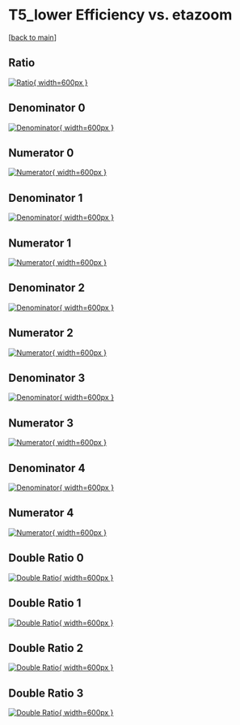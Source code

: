 # T5_lower Efficiency vs. etazoom

[[back to main](./)]



## Ratio

[![Ratio](../mtv/var/T5_lower_xtr_13_0_eff_etazoom.png){ width=600px }](../mtv/var/T5_lower_xtr_13_0_eff_etazoom.pdf)

## Denominator 0

[![Denominator](../mtv/den/T5_lower_xtr_13_0_eff_etazoom_den0.png){ width=600px }](../mtv/den/T5_lower_xtr_13_0_eff_etazoom_den0.pdf)

## Numerator 0

[![Numerator](../mtv/num/T5_lower_xtr_13_0_eff_etazoom_num0.png){ width=600px }](../mtv/num/T5_lower_xtr_13_0_eff_etazoom_num0.pdf)

## Denominator 1

[![Denominator](../mtv/den/T5_lower_xtr_13_0_eff_etazoom_den1.png){ width=600px }](../mtv/den/T5_lower_xtr_13_0_eff_etazoom_den1.pdf)

## Numerator 1

[![Numerator](../mtv/num/T5_lower_xtr_13_0_eff_etazoom_num1.png){ width=600px }](../mtv/num/T5_lower_xtr_13_0_eff_etazoom_num1.pdf)

## Denominator 2

[![Denominator](../mtv/den/T5_lower_xtr_13_0_eff_etazoom_den2.png){ width=600px }](../mtv/den/T5_lower_xtr_13_0_eff_etazoom_den2.pdf)

## Numerator 2

[![Numerator](../mtv/num/T5_lower_xtr_13_0_eff_etazoom_num2.png){ width=600px }](../mtv/num/T5_lower_xtr_13_0_eff_etazoom_num2.pdf)

## Denominator 3

[![Denominator](../mtv/den/T5_lower_xtr_13_0_eff_etazoom_den3.png){ width=600px }](../mtv/den/T5_lower_xtr_13_0_eff_etazoom_den3.pdf)

## Numerator 3

[![Numerator](../mtv/num/T5_lower_xtr_13_0_eff_etazoom_num3.png){ width=600px }](../mtv/num/T5_lower_xtr_13_0_eff_etazoom_num3.pdf)

## Denominator 4

[![Denominator](../mtv/den/T5_lower_xtr_13_0_eff_etazoom_den4.png){ width=600px }](../mtv/den/T5_lower_xtr_13_0_eff_etazoom_den4.pdf)

## Numerator 4

[![Numerator](../mtv/num/T5_lower_xtr_13_0_eff_etazoom_num4.png){ width=600px }](../mtv/num/T5_lower_xtr_13_0_eff_etazoom_num4.pdf)

## Double Ratio 0

[![Double Ratio](../mtv/ratio/T5_lower_xtr_13_0_eff_etazoom_ratio0.png){ width=600px }](../mtv/ratio/T5_lower_xtr_13_0_eff_etazoom_ratio0.pdf)

## Double Ratio 1

[![Double Ratio](../mtv/ratio/T5_lower_xtr_13_0_eff_etazoom_ratio1.png){ width=600px }](../mtv/ratio/T5_lower_xtr_13_0_eff_etazoom_ratio1.pdf)

## Double Ratio 2

[![Double Ratio](../mtv/ratio/T5_lower_xtr_13_0_eff_etazoom_ratio2.png){ width=600px }](../mtv/ratio/T5_lower_xtr_13_0_eff_etazoom_ratio2.pdf)

## Double Ratio 3

[![Double Ratio](../mtv/ratio/T5_lower_xtr_13_0_eff_etazoom_ratio3.png){ width=600px }](../mtv/ratio/T5_lower_xtr_13_0_eff_etazoom_ratio3.pdf)

